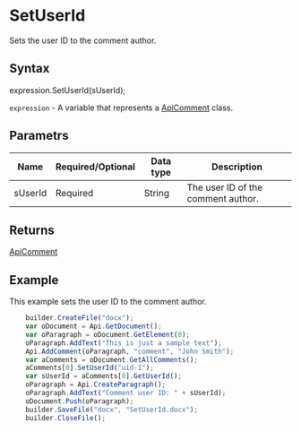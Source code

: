 # SetUserId

Sets the user ID to the comment author.

## Syntax

expression.SetUserId(sUserId);

`expression` - A variable that represents a [ApiComment](../ApiComment.md) class.

## Parametrs

| **Name** | **Required/Optional** | **Data type** | **Description** |
| ------------- | ------------- | ------------- | ------------- |
| sUserId | Required | String | The user ID of the comment author. |

## Returns

[ApiComment](../ApiComment.md)

## Example

This example sets the user ID to the comment author.

```javascript
	builder.CreateFile("docx");
	var oDocument = Api.GetDocument();
	var oParagraph = oDocument.GetElement(0);
	oParagraph.AddText("This is just a sample text");
	Api.AddComment(oParagraph, "comment", "John Smith");
	var aComments = oDocument.GetAllComments();
	aComments[0].SetUserId("uid-1");
	var sUserId = aComments[0].GetUserId();
	oParagraph = Api.CreateParagraph();
	oParagraph.AddText("Comment user ID: " + sUserId);
	oDocument.Push(oParagraph);
	builder.SaveFile("docx", "SetUserId.docx");
	builder.CloseFile();
```